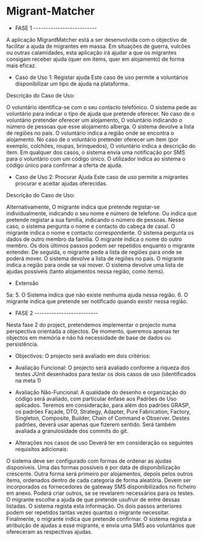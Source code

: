 # Migrant-Matcher

- FASE 1 --------------------------

A aplicação MigrantMatcher está a ser desenvolvida com o objectivo de facilitar a ajuda de migrantes em massa. Em situações de guerra, vulcões ou outras calamidades, esta aplicação irá ajudar a que os migrantes consigam receber ajuda (quer em items, quer em alojamento) de forma mais eficaz.

- Caso de Uso 1: Registar ajuda
Este caso de uso permite a voluntários disponibilizar um tipo de ajuda na plataforma.

Descrição do Caso de Uso:

O voluntário identifica-se com o seu contacto telefónico.
O sistema pede ao voluntário para indicar o tipo de ajuda que pretende oferecer.
No caso de o voluntário pretender oferecer um alojamento,
O voluntário indicando o número de pessoas que esse alojamento alberga.
O sistema devolve a lista de regiões no país.
O voluntário indica a região onde se encontra o alojamento.
No caso de o voluntário pretender oferecer um item (por exemplo, colchões, roupas, brinquedos),
O voluntário indica a descrição do item.
Em qualquer dos casos, o sistema envia uma notificação por SMS para o voluntário com um código único.
O utilizador indica ao sistema o código único para confirmar a oferta de ajuda.

- Caso de Uso 2: Procurar Ajuda
Este caso de uso permite a migrantes procurar e aceitar ajudas oferecidas.

Descrição do Caso de Uso:

Alternativamente,
O migrante indica que pretende registar-se individualmente, indicando o seu nome e número de telefone. 
Ou indica que pretende registar a sua família, indicando o número de pessoas.
Nesse caso, o sistema pergunta o nome e contacto do cabeça de casal.
O migrante indica o nome e contacto correspondente.
O sistema pergunta os dados de outro membro da família.
O migrante indica o nome do outro membro.
Os dois últimos passos podem ser repetidos enquanto o migrante entender.
De seguida, o migrante pede a lista de regiões para onde se poderá mover.
O sistema devolve a lista de regiões no país.
O migrante indica a região para onde se vai mover.
O sistema devolve uma lista de ajudas possíveis (tanto alojamentos nessa região, como items).

- Extensão

5a:
5. O Sistema indica que não existe nenhuma ajuda nessa região.
6. O migrante indica que pretende ser notificado quando existir nessa região.

- FASE 2 --------------------------

Nesta fase 2 do project, pretendemos implementar o projecto numa perspectiva orientada a objectos. De momento, queremos apenas ter objectos em memória e não há necessidade de base de dados ou persistência.

- Objectivos:
O projecto será avaliado em dois critérios:

- Avaliação Funcional: O projecto será avaliado conforme a riqueza dos testes JUnit desenhados para testar os dois casos de uso (identificados na meta 1)

- Avaliação Não-Funcional: A qualidade do desenho e organização do código será avaliado, com particular ênfase aos Padrões de Uso aplicados. Teremos em consideração, para além dos padrões GRASP, os padrões Façade, DTO, Strategy, Adapter, Pure Fabrication, Factory, Singleton, Composite, Builder, Chain of Command e Observer. Destes padrões, deverá usar apenas que fizerem sentido. Será também avaliada a granulosidade dos commits do git.

- Alterações nos casos de uso
Deverá ter em consideração os seguintes requisitos adicionais:

O sistema deve ser configurado com formas de ordenar as ajudas disponíveis. Uma das formas possíveis é por data de disponibilização crescente. Outra forma será primeiro por alojamentos, depois pelos outros items, ordenados dentro de cada categoria de forma aleatória.
Devem ser incorporados os fornecedores de gateway SMS disponibilizados no ficheiro em anexo. Poderá criar outros, se se revelarem necessários para os testes.
O migrante escolhe a ajuda de que pretende usufruir de entre dessas listadas.
O sistema regista esta informação.
Os dois passos anteriores podem ser repetidos tantas vezes quantas o migrante necessitar.
Finalmente, o migrante indica que pretende confirmar.
O sistema regista a atribuição de ajudas a esse migrante, e envia uma SMS aos voluntários que ofereceram as respectivas ajudas.
